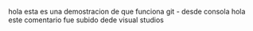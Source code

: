 hola esta es una demostracion de que funciona git - desde consola
hola este comentario fue subido dede visual studios